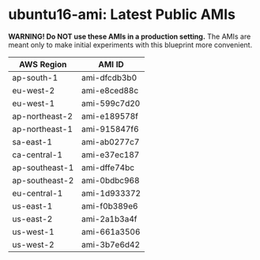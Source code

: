 # ubuntu16-ami: Latest Public AMIs

**WARNING! Do NOT use these AMIs in a production setting.** The AMIs are meant only to make initial experiments with this blueprint more convenient.

| AWS Region | AMI ID |
| ---------- | ------ |
| ap-south-1 | ami-dfcdb3b0 |
| eu-west-2 | ami-e8ced88c |
| eu-west-1 | ami-599c7d20 |
| ap-northeast-2 | ami-e189578f |
| ap-northeast-1 | ami-915847f6 |
| sa-east-1 | ami-ab0277c7 |
| ca-central-1 | ami-e37ec187 |
| ap-southeast-1 | ami-dffe74bc |
| ap-southeast-2 | ami-0bdbc968 |
| eu-central-1 | ami-1d933372 |
| us-east-1 | ami-f0b389e6 |
| us-east-2 | ami-2a1b3a4f |
| us-west-1 | ami-661a3506 |
| us-west-2 | ami-3b7e6d42 |
